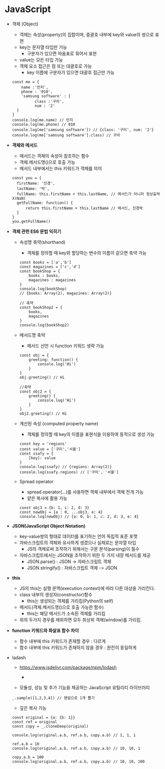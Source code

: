 # JavaScript



- 객체 (Object)

  - 객체는 속성(property)의 집합이며, 중괄호 내부에 key와 value의 쌍으로 표현
  - key는 문자열 타입만 가능
    - 구분자가 있으면 따옴표로 묶어서 표현
  - value는 모든 타입 가능
  - 객체 요소 접근은 점 또는 대괄호로 가능
    - key 이름에 구분자가 있으면 대괄호 접근만 가능

  ```
  const me = {
      name :'민지',
      phone : '010',
      'samsung software' : {
     		class :'구미',
     		num : '2'
    }
  }
  console.log(me.name) // 민지
  console.log(me.phone) // 010
  console.log(me['samsung software']) // {class: '구미', num: '2'}
  console.log(me['samsung software'].class) // 구미
  ```

  

- **객체와 메서드**

  - 메서드는 객체의 속성이 참조하는 함수
  - 객체.메서드명()으로 호출 가능
  - 메서드 내부에서는 this 키워드가 객체를 의미

  ```
  const you = {
  	firstName: '진경',
  	lastName: '박',
  	fullName: this.firstName + this.lastName, // 메서드가 아니라 정상출력 X(NaN)
  	getFullName: function() {
  		return this.firstName + this.lastName // 메서드, 진경박
  	}
  }
  you.getFullName()
  ```

  

- **객체 관련 ES6 문법 익히기**

  - 속성명 축약(shorthand)

    - 객체를 정의할 때 key와 할당하는 변수의 이름이 같으면 축약 가능

    ```
    const books = ['a','b']
    const magazines = ['c','d']
    const bookShop = {
    	books : books,
    	magazines : magazines
    }
    console.log(bookShop)
    // {books: Array(2), magazines: Array(2)}
    
    // 축약
    const bookShop2 = {
    	books,
    	magazines
    }
    console.log(bookShop2)
    ```

  - 메서드명 축약

    - 메서드 선언 시 function 키워드 생략 가능

    ```
    const obj = {
    	greeting: function() {
    		console.log('Hi')
    	}	
    }
    obj.greeting() // Hi
    
    //축약
    const obj2 = {
    	greeting() {
    		console.log('Hi')
    	}
    }
    obj2.greeting() // Hi
    ```

  - 계산된 속성 (computed property name)

    - 객체를 정의할 때 key의 이름을 표현식을 이용하여 동적으로 생성 가능

    ```
    const key = 'regions'
    const value = ['구미','서울']
    const ssafy = {
    	[key]: value
    }
    console.log(ssafy) // {regions: Array(2)}
    console.log(ssafy.regions) // ['구미', '서울']
    ```

  - Spread operator

    - spread operator(...)를 사용하면 객체 내부에서 객체 전개 가능
    - 얕은 복사에 활용 가능

    ```
    const obj3 = {b: 1, c: 2, d: 3}
    const newObj = {a : 0, ...obj3, e: 4}
    console.log(newObj) // {a: 0, b: 1, c: 2, d: 3, e: 4}
    ```

    

- **JSON(JavaScript Object Notation)**
  - key-value쌍의 형태로 데이터를 표기하는 언어 독립적 표준 포맷
  - 자바스크립트의 객체와 유사하게 생겼으나 실제로는 문자열 타입
    - JS의 객체로써 조작하기 위해서는 구문 분석(parsing)이 필수
  - 자바스크립트에서는 JSON을 조작하기 위한 두 가지 내장 메서드를 제공
    - JSON.parse() : JSON -> 자바스크립트 객체
    - JSON.stringify() : 자바스크립트 객체 -> JSON



- **this**
  - JS의 this는 실행 문맥(execution context)에 따라 다른 대상을 가리킨다.
  - class 내부의 생성자(constructor)함수
    - this는 생성되는 객체를 가리킴(Python의 self)
  - 메서드(객체.메서드명()으로 호출 가능한 함수)
    - this는 해당 메서드가 소속된 객체를 가리킴
  - 위의 두가지 경우를 제외하면 모두 최상위 객체(window)를 가리킴.



- **function 키워드와 화살표 함수 차이**
  - 함수 내부에 this 키워드가 존재할 경우 : 다르게
  - 함수 내부에 this 키워드가 존재하지 않을 경우 : 완전히 동일하게



- ladash

  - https://www.jsdelivr.com/package/npm/lodash

    - <script src="https://cdn.jsdelivr.net/npm/lodash@4.17.21/lodash.min.js"></script>

  - 모듈성, 성능 및 추가 기능을 제공하는 JavaScript 유틸리티 라이브러리

  ```
  _.sample([1,2,3,4]) // 랜덤으로 1개 뽑기
  ```

  - 깊은 복사 가능

  ```
  const original = {a: {b: 1}}
  const ref = original
  const copy = _.cloneDeep(original)
  
  console.log(original.a.b, ref.a.b, copy.a.b) // 1, 1, 1
  
  ref.a.b = 10
  console.log(original.a.b, ref.a.b, copy.a.b) // 10, 10, 1
  
  copy.a.b = 100
  console.log(original.a.b, ref.a.b, copy.a.b) // 10, 10, 100
  ```

  